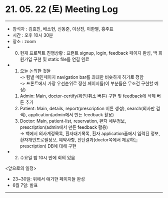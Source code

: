 # 21. 05. 22 (토) Meeting Log

---
- 참석자 : 김효진, 배소현, 신동준, 이상진, 이한별, 홍주표
- 시간 : 오후 10시 30분
- 장소 : zoom
- 0) 현재 프로젝트 진행상황 : 프런트 signup, login, feedback 페이지 완성, 백 회원가입 구현 및 static file들 연결 완료
- 1) 오늘 논의한 것들  
-> 팀별 메인페이지 navigation bar를 최대한 비슷하게 하기로 정함  
-> 프론트에서 가장 우선순위로 정한 페이지들(이 부분들은 무조건 구현할 예정)
	1. Admin: Main, doctor-certify(확인/취소 버튼) 구현 및 feedback에 삭제 버튼 추가
	2. Patient: Main, details, report(prescription 버튼 생성), search(의사만 검색), application(admin에서 만든 feedback 활용)
	3. Doctor: Main, patient-list, reservation, 환자 세부정보, prescription(admin에서 만든 feedback 활용)   
-> 백에서 의사계정목록, 환자대기목록, 환자 application폼에서 입력된 정보, 환자개인프로필정보, 예약사항, 진단결과(doctor쪽에서 제공하는 prescription) DB에 대해 구현
- 2) 수요일 밤 10시 반에 회의 있음
  
<앞으로의 일정>  
- 23~30일: 위에서 얘기한 페이지들 완성
- 6월 7일: 발표
---